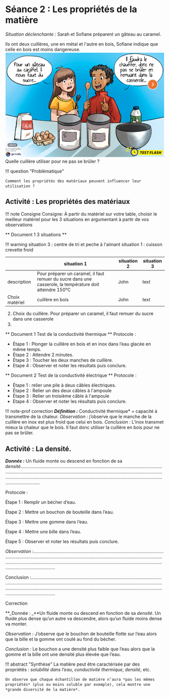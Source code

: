 # Séance 2 : Les propriétés de la matière

_Situation déclenchante :_ Sarah et Sofiane préparent un gâteau au
caramel.

Ils ont deux cuillères, une en métal et l'autre en bois, Sofiane indique que celle en bois est moins dangereuse. 
![](Pictures/gateauCaramel1.png)
Quelle cuillère utiliser pour ne pas se brûler ?

!!! question "Problématique"

    Comment les propriétés des matériaux peuvent influencer leur utilisation ?




## Activité : Les propriétés des matériaux 

!!! note Consigne
    Consigne: À partir du matériel sur votre table, choisir le meilleur matériel pour les 3 situations en argumentant à partir de vos observations 

** Document 1 3 situations **

!!! warning
    situation 3 : centre de tri et peche à l'aimant
    situation 1 : cuisson crevette froid 

|  |   situation 1 |   situation 2 |   situation 3 | 
| -----|----|-----------|--------|
| description| Pour préparer un caramel, il faut remuer du sucre dans une casserole, la température doit atteindre 150°C  | John   | text |
| Choix matériel | cuillère en bois  | John   | text |
  
2. Choix du cuillère. Pour préparer un caramel, il faut remuer du sucre dans une casserole
3. 
** Document 1 Test de la conductivité thermique **
Protocole :
- Étape 1 : Plonger la cuillère en bois et en inox dans l’eau glacée en
même temps.
- Étape 2 : Attendre 2 minutes.
- Étape 3 : Toucher les deux manches de cuillère.
- Etape 4 : Observer et noter les résultats puis conclure.

** Document 2 Test de la conductivité électrique **
Protocole :
- Étape 1 : relier une pile à deux câbles électriques.
- Étape 2 : Relier un des deux câbles à l'ampoule 
- Étape 3 : Relier un troisième câble à l'ampoule 
- Etape 4 : Observer et noter les résultats puis conclure.

!!! note-prof
    correction
     **_Définition :_** Conductivité thermique\* = capacité à transmettre de la chaleur.
     _Observation :_ j’observe que le manche de la cuillère en inox est plus froid que celui en bois.
     _Conclusion :_ L’inox transmet mieux la chaleur que le bois. Il faut donc utiliser la cuillère en bois pour ne pas se brûler.

## Activité : La densité.

**_Donnée :_** Un fluide monte ou descend en fonction de sa
_densité_……………………………………………………………………………………………………………………………………………………………………………………………………………………………………………………………………………………………………………………………………………………

Protocole :

Étape 1 : Remplir un bécher d’eau.

Étape 2 : Mettre un bouchon de bouteille dans l’eau.

Étape 3 : Mettre une gomme dans l’eau.

Étape 4 : Mettre une bille dans l’eau.

Étape 5 : Observer et noter les résultats puis conclure.

_Observation :_………………………………………………………………………………………………………………………………………………………………………………………………………………………………………………………………………………………………………………………………………………………

Conclusion :………………………………………………………………………………………………………………………………………………………………………………………………………………………………………………………………………………………………………………………………………………………

Correction

**_Donnée : _**Un fluide monte ou descend en fonction de sa _densité_.
Un fluide plus dense qu’un autre va descendre, alors qu’un fluide moins
dense va monter.


_Observation :_ J’observe que le bouchon de bouteille flotte sur l’eau
alors que la bille et la gomme ont coulé au fond du bécher.

_Conclusion :_ Le bouchon a une densité plus faible que l’eau alors que
la gomme et la bille ont une densité plus élevée que l’eau.

!!! abstract "Synthèse"
    La matière peut être caractérisée par des propriétés : _solubilité dans l’eau_, _conductivité thermique_, _densité_, etc.

    On observe que chaque échantillon de matière n’aura *pas les mêmes propriétés* (plus ou moins soluble par exemple), cela montre une *grande diversité de la matière*.
